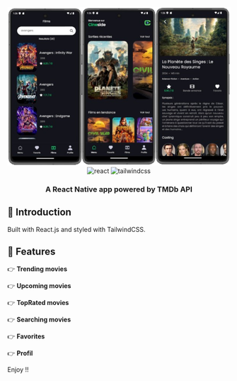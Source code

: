 <div align="center">
  <br />
      <img src="https://github.com/AnthonyChampion/Cineside_native/blob/dev/assets/cines.png" alt="Project Banner">
    </a>
  <br />

  <div>
    <img src="https://shields.io/badge/react-black?logo=react&style=for-the-badge" alt="react" />
    <img src="https://img.shields.io/badge/-Tailwind_CSS-black?style=for-the-badge&logoColor=white&logo=tailwindcss&color=06B6D4" alt="tailwindcss" />
  </div>

  <h3 align="center">A React Native app powered by TMDb API</h3>

</div>

## <a name="introduction">🤖 Introduction</a>

Built with React.js and styled with TailwindCSS.

## <a name="features">🔋 Features</a>

👉 **Trending movies**

👉 **Upcoming movies**

👉 **TopRated movies**

👉 **Searching movies**

👉 **Favorites**

👉 **Profil**

Enjoy !!